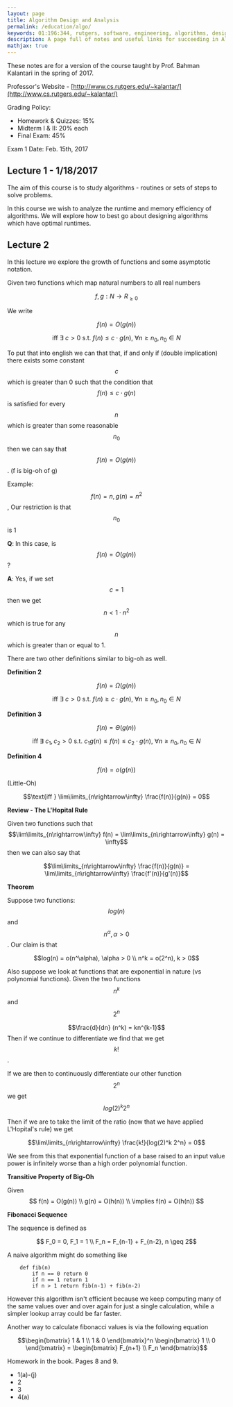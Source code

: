 ```yaml
---
layout: page
title: Algorithm Design and Analysis
permalink: /education/algo/
keywords: 01:196:344, rutgers, software, engineering, algorithms, design, analysis, big, O, notation, runtime
description: A page full of notes and useful links for succeeding in Algorithms Design & Analysis (Algo) at Rutgers University.
mathjax: true
---
```


These notes are for a version of the course taught by Prof. Bahman Kalantari in the spring of 2017.

Professor's Website - [http://www.cs.rutgers.edu/~kalantar/](http://www.cs.rutgers.edu/~kalantar/)

Grading Policy:

- Homework & Quizzes: 15%
- Midterm I & II: 20% each
- Final Exam: 45%

Exam 1 Date: Feb. 15th, 2017

## Lecture 1 - 1/18/2017

The aim of this course is to study algorithms - routines or sets of steps to solve problems.

In this course we wish to analyze the runtime and memory efficiency of algorithms. We will explore how to best go about designing algorithms which have optimal runtimes.


## Lecture 2

In this lecture we explore the growth of functions and some asymptotic notation.

Given two functions which map natural numbers to all real numbers

$$f, g: N \rightarrow R_{\geq 0}$$

We write 

$$f(n) = O(g(n))$$ 

$$\text{iff }\exists\ c > 0\  \text{s.t.}\ f(n) \leq c\cdot g(n),\ \forall n \geq n_0, n_0 \in N$$

To put that into english we can that that, if and only if (double implication) there exists some constant $$c$$ which is greater than 0 such that the condition that $$f(n) \leq c\cdot g(n)$$ is satisfied for every $$n$$ which is greater than some reasonable $$n_0$$ then we can say that $$f(n) = O(g(n))$$. (f is big-oh of g)

Example: $$f(n) = n, g(n) = n^2$$, Our restriction is that $$n_0$$ is 1

**Q**: In this case, is $$f(n) =O(g(n))$$?

**A**: Yes, if we set $$c = 1$$ then we get $$n < 1\cdot n^2$$ which is true for any $$n$$ which is greater than or equal to 1.

There are two other definitions similar to big-oh as well.


**Definition 2**

$$f(n) = \Omega (g(n))$$

$$\text{iff }\exists\ c > 0\  \text{s.t.}\ f(n) \geq c\cdot g(n),\ \forall n \geq n_0, n_0 \in N$$

**Definition 3**

$$f(n) = \Theta (g(n))$$

$$\text{iff }\exists\ c_1, c_2 > 0\  \text{s.t.}\ c_1g(n) \leq f(n) \leq c_2\cdot g(n),\ \forall n \geq n_0, n_0 \in N$$

**Definition 4**

$$f(n) = o(g(n))$$

(Little-Oh)

$$\text{iff } \lim\limits_{n\rightarrow\infty} \frac{f(n)}{g(n)} = 0$$

**Review - The L'Hopital Rule**

Given two functions such that $$\lim\limits_{n\rightarrow\infty} f(n) = \lim\limits_{n\rightarrow\infty} g(n) = \infty$$ then we can also say that

$$\lim\limits_{n\rightarrow\infty} \frac{f(n)}{g(n)} = \lim\limits_{n\rightarrow\infty} \frac{f'(n)}{g'(n)}$$

**Theorem**

Suppose two functions: $$log(n)$$ and $$n^\alpha, \alpha > 0$$. Our claim is that

$$log(n) = o(n^\alpha), \alpha > 0 \\ n^k = o(2^n), k > 0$$

Also suppose we look at functions that are exponential in nature (vs polynomial functions). Given the two functions $$n^k$$ and $$2^n$$

$$\frac{d}{dn} (n^k) = kn^{k-1}$$ Then if we continue to differentiate we find that we get $$k!$$.

If we are then to continuously differentiate our other function $$2^n$$ we get $$log(2)^k 2^n$$

Then if we are to take the limit of the ratio (now that we have applied L'Hopital's rule) we get

$$\lim\limits_{n\rightarrow\infty} \frac{k!}{log(2)^k 2^n} = 0$$

We see from this that exponential function of a base raised to an input value power is infinitely worse than a high order polynomial function.

**Transitive Property of Big-Oh**

Given $$ f(n) = O(g(n)) \\ g(n) = O(h(n)) \\ \implies f(n) = O(h(n)) $$

**Fibonacci Sequence**

The sequence is defined as

$$ F_0 = 0, F_1 = 1 \\ F_n = F_{n-1} + F_{n-2}, n \geq 2$$

A naive algorithm might do something like

        def fib(n)
            if n == 0 return 0
            if n == 1 return 1
            if n > 1 return fib(n-1) + fib(n-2)

However this algorithm isn't efficient because we keep computing many of the same values over and over again for just a single calculation, while a simpler lookup array could be far faster.

Another way to calculate fibonacci values is via the following equation

$$\begin{bmatrix} 1 & 1 \\ 1 & 0  \end{bmatrix}^n \begin{bmatrix} 1 \\ 0 \end{bmatrix} = \begin{bmatrix} F_{n+1} \\ F_n \end{bmatrix}$$

Homework in the book. Pages 8 and 9.

- 1(a)-(j)
- 2
- 3
- 4(a)







